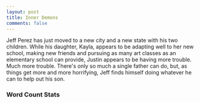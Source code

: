 ```yaml
---
layout: post
title: Inner Demons
comments: false
---
```


Jeff Perez has just moved to a new city and a new state with his two children.  While his daughter, Kayla, appears to be adapting well to her new school, making new friends and pursuing as many art classes as an elementary school can provide, Justin appears to be having more trouble.  Much more trouble.  There's only so much a single father can do, but, as things get more and more horrifying, Jeff finds himself doing whatever he can to help out his son.

### Word Count Stats

<div id="wcgraph" data-goal="50000"></div>
<script src="/js/d3.min.js"></script>
<script src="/js/wcgraph.js"></script>
